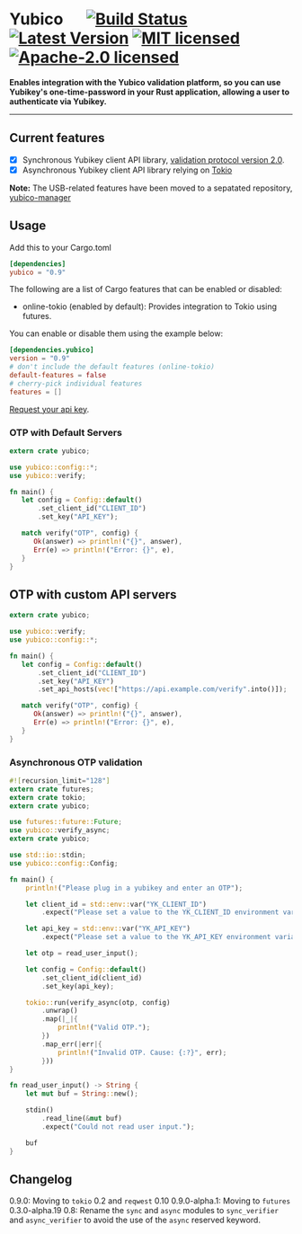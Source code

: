 # Yubico &emsp; [![Build Status]][travis] [![Latest Version]][crates.io] [![MIT licensed]][MIT] [![Apache-2.0 licensed]][APACHE]

[Build Status]: https://travis-ci.org/wisespace-io/yubico-rs.png?branch=master
[travis]: https://travis-ci.org/wisespace-io/yubico-rs
[Latest Version]: https://img.shields.io/crates/v/yubico.svg
[crates.io]: https://crates.io/crates/yubico
[MIT licensed]: https://img.shields.io/badge/License-MIT-blue.svg
[MIT]: ./LICENSE-MIT
[Apache-2.0 licensed]: https://img.shields.io/badge/License-Apache%202.0-blue.svg
[APACHE]: ./LICENSE-APACHE

**Enables integration with the Yubico validation platform, so you can use Yubikey's one-time-password in your Rust application, allowing a user to authenticate via Yubikey.**

---

## Current features

- [X] Synchronous Yubikey client API library, [validation protocol version 2.0](https://developers.yubico.com/yubikey-val/Validation_Protocol_V2.0.html).
- [X] Asynchronous Yubikey client API library relying on [Tokio](https://github.com/tokio-rs/tokio)

**Note:** The USB-related features have been moved to a sepatated repository, [yubico-manager](https://github.com/wisespace-io/yubico-manager)

## Usage

Add this to your Cargo.toml

```toml
[dependencies]
yubico = "0.9"
```

The following are a list of Cargo features that can be enabled or disabled:

- online-tokio (enabled by default): Provides integration to Tokio using futures.

You can enable or disable them using the example below:

  ```toml
  [dependencies.yubico]
  version = "0.9"
  # don't include the default features (online-tokio)
  default-features = false
  # cherry-pick individual features
  features = []
  ```

[Request your api key](https://upgrade.yubico.com/getapikey/).

### OTP with Default Servers

```rust
extern crate yubico;

use yubico::config::*;
use yubico::verify;

fn main() {
   let config = Config::default()
       .set_client_id("CLIENT_ID")
       .set_key("API_KEY");

   match verify("OTP", config) {
      Ok(answer) => println!("{}", answer),
      Err(e) => println!("Error: {}", e),
   }
}
```

## OTP with custom API servers

```rust
extern crate yubico;

use yubico::verify;
use yubico::config::*;

fn main() {
   let config = Config::default()
       .set_client_id("CLIENT_ID")
       .set_key("API_KEY")
       .set_api_hosts(vec!["https://api.example.com/verify".into()]);

   match verify("OTP", config) {
      Ok(answer) => println!("{}", answer),
      Err(e) => println!("Error: {}", e),
   }
}
```

### Asynchronous OTP validation

```rust
#![recursion_limit="128"]
extern crate futures;
extern crate tokio;
extern crate yubico;

use futures::future::Future;
use yubico::verify_async;
extern crate yubico;

use std::io::stdin;
use yubico::config::Config;

fn main() {
    println!("Please plug in a yubikey and enter an OTP");

    let client_id = std::env::var("YK_CLIENT_ID")
        .expect("Please set a value to the YK_CLIENT_ID environment variable.");

    let api_key = std::env::var("YK_API_KEY")
        .expect("Please set a value to the YK_API_KEY environment variable.");

    let otp = read_user_input();

    let config = Config::default()
        .set_client_id(client_id)
        .set_key(api_key);

    tokio::run(verify_async(otp, config)
        .unwrap()
        .map(|_|{
            println!("Valid OTP.");
        })
        .map_err(|err|{
            println!("Invalid OTP. Cause: {:?}", err);
        }))
}

fn read_user_input() -> String {
    let mut buf = String::new();

    stdin()
        .read_line(&mut buf)
        .expect("Could not read user input.");

    buf
}
```

## Changelog

0.9.0: Moving to `tokio` 0.2 and `reqwest` 0.10
0.9.0-alpha.1: Moving to `futures` 0.3.0-alpha.19 
0.8: Rename the `sync` and `async` modules to `sync_verifier` and `async_verifier` to avoid the use of the `async` reserved keyword.